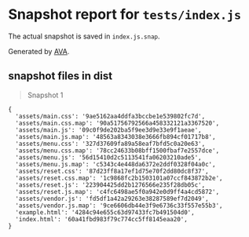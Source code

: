 # Snapshot report for `tests/index.js`

The actual snapshot is saved in `index.js.snap`.

Generated by [AVA](https://ava.li).

## snapshot files in dist

> Snapshot 1

    {
      'assets/main.css': '9ae5162aa4ddfa3bccbe1e539802fc7d',
      'assets/main.css.map': '90a51756792566a458332121a3367520',
      'assets/main.js': '09c0f9de202ba5f9ee3d9e33e9f1aeae',
      'assets/main.js.map': '48563a8343038e3666fb894cf01717b8',
      'assets/menu.css': '327d37609fa89a58eaf7bfd5c0a20e63',
      'assets/menu.css.map': '78cc24633b08bff1500fbaf7e2557dce',
      'assets/menu.js': '56d15410d2c5113541fa06203210ade5',
      'assets/menu.js.map': 'c5343c4e448da6372e2ddf0328f04a0c',
      'assets/reset.css': '87d23ff8a17ef1d75e70f2dd80dc8f37',
      'assets/reset.css.map': '1c9868fc2b1503101a07ccf843872b2e',
      'assets/reset.js': '223904425dd2b1276566e235f28db05c',
      'assets/reset.js.map': 'c4fc6498ae5f0a942e0d9ff4a4cd5872',
      'assets/vendor.js': 'fd5df1a42a29263e38287589ef7d2049',
      'assets/vendor.js.map': '9ce6606db44e3f9e6736c33f557e55b3',
      'example.html': '4284c94e655c63d97433fc7b491504d0',
      'index.html': '60a41fbd983f79c774cc5ff8145eaa20',
    }
